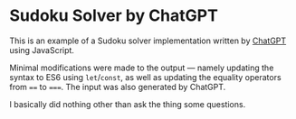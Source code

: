 # Sudoku Solver by ChatGPT

This is an example of a Sudoku solver implementation written by [ChatGPT](https://chat.openai.com/chat) using JavaScript.

Minimal modifications were made to the output — namely updating the syntax to ES6 using `let`/`const`, as well as updating the equality operators from `==` to `===`. The input was also generated by ChatGPT.

I basically did nothing other than ask the thing some questions.

